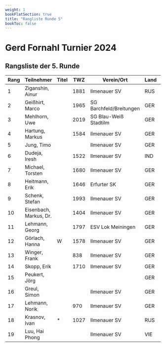 ```yaml
---
weight: 1
bookFlatSection: true
title: "Rangliste Runde 5"
bookToc: false
---
```


# Gerd Fornahl Turnier 2024

## Rangsliste der 5. Runde


| Rang | Teilnehmer           | Titel | TWZ  | Verein/Ort                | Land | S  | R | V | Punkte | Buchh. | SoBerg |
|------|-----------------------|-------|------|---------------------------|------|----|---|---|--------|--------|--------|
| 1    | Ziganshin, Ainur      |       | 1881 | Ilmenauer SV              | RUS  | 5  | 0 | 0 | 5.0    | 15.5   | 15.50  |
| 2    | Geißhirt, Marco       |       | 1965 | SG Barchfeld/Breitungen   | GER  | 4  | 0 | 1 | 4.0    | 16.0   | 11.00  |
| 3    | Mehlhorn, Uwe         |       | 2019 | SG Blau-Weiß Stadtilm     | GER  | 4  | 0 | 1 | 4.0    | 15.0   | 10.00  |
| 4    | Hartung, Markus       |       | 1584 | Ilmenauer SV              | GER  | 3  | 0 | 2 | 3.0    | 16.5   |  7.50  |
| 5    | Jung, Timo            |       |      | Ilmenauer SV              | GER  | 2  | 2 | 1 | 3.0    | 15.5   |  7.75  |
| 6    | Dudeja, Iresh         |       | 1522 | Ilmenauer SV              | IND  | 3  | 0 | 2 | 3.0    | 13.5   |  5.50  |
| 7    | Michael, Torsten      |       | 1680 | Ilmenauer SV              | GER  | 2  | 2 | 1 | 3.0    | 11.0   |  5.75  |
| 8    | Heitmann, Erik        |       | 1646 | Erfurter SK               | GER  | 3  | 0 | 2 | 3.0    | 10.0   |  3.00  |
| 9    | Schenk, Stefan        |       | 1993 | Ilmenauer SV              | GER  | 2  | 1 | 2 | 2.5    | 13.0   |  4.50  |
| 10   | Eisenbach, Markus, Dr.|       | 1404 | Ilmenauer SV              | GER  | 2  | 1 | 2 | 2.5    | 12.0   |  4.25  |
| 11   | Lehmann, Georg        |       | 1797 | ESV Lok Meiningen         | GER  | 2  | 0 | 3 | 2.0    | 12.5   |  2.50  |
| 12   | Görlach, Hanna        | W     | 1578 | Ilmenauer SV              | GER  | 2  | 0 | 3 | 2.0    | 12.0   |  2.00  |
| 13   | Winger, Frank         |       |  838 | Ilmenauer SV              | GER  | 2  | 0 | 3 | 2.0    |  7.0   |  1.00  |
| 14   | Skopp, Erik           |       | 1710 | Ilmenauer SV              | GER  | 1  | 1 | 3 | 1.5    | 14.5   |  3.25  |
| 15   | Peukert, Jörg         |       |      |                           | GER  | 1  | 1 | 3 | 1.5    | 12.5   |  3.00  |
| 16   | Greul, Simon          |       |      | Ilmenauer SV              | GER  | 1  | 0 | 0 | 1.0    | 10.0   |  1.00  |
| 17   | Lehmann, Norik        |       |  970 | Ilmenauer SV              | GER  | 1  | 0 | 4 | 1.0    | 10.0   |  0.00  |
| 18   | Krasnov, Ivan         | *     | 1027 | Ilmenauer SV              | RUS  | 1  | 0 | 3 | 1.0    |  9.0   |  0.00  |
| 19   | Luu, Hai Phong        |       |      | Ilmenauer SV              | VIE  | 0  | 0 | 5 | 0.0    |  9.5   |  0.00  |